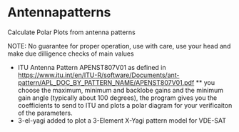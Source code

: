 # Antennapatterns
Calculate Polar Plots from antenna patterns

NOTE: No guarantee for proper operation, use with care, use your head and make due dilligence checks of main values

*  ITU Antenna Pattern APENST807V01 as defined in https://www.itu.int/en/ITU-R/software/Documents/ant-pattern/APL_DOC_BY_PATTERN_NAME/APENST807V01.pdf
** you choose the maximum, minimum and backlobe gains and the minimum gain angle (typically about 100 degrees), the program gives you the coefficients to send to ITU and plots a polar diagram for your verificaiton of the parameters.
* 3-el-yagi added to plot a 3-Element X-Yagi pattern model for VDE-SAT
